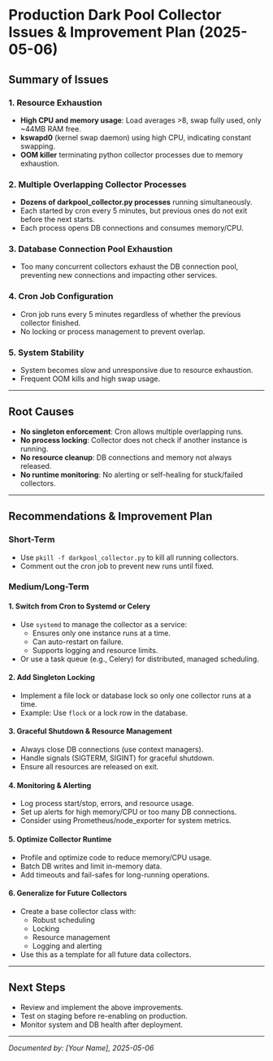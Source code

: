 # Production Dark Pool Collector Issues & Improvement Plan (2025-05-06)

## Summary of Issues

### 1. Resource Exhaustion
- **High CPU and memory usage**: Load averages >8, swap fully used, only ~44MB RAM free.
- **kswapd0** (kernel swap daemon) using high CPU, indicating constant swapping.
- **OOM killer** terminating python collector processes due to memory exhaustion.

### 2. Multiple Overlapping Collector Processes
- **Dozens of darkpool_collector.py processes** running simultaneously.
- Each started by cron every 5 minutes, but previous ones do not exit before the next starts.
- Each process opens DB connections and consumes memory/CPU.

### 3. Database Connection Pool Exhaustion
- Too many concurrent collectors exhaust the DB connection pool, preventing new connections and impacting other services.

### 4. Cron Job Configuration
- Cron job runs every 5 minutes regardless of whether the previous collector finished.
- No locking or process management to prevent overlap.

### 5. System Stability
- System becomes slow and unresponsive due to resource exhaustion.
- Frequent OOM kills and high swap usage.

---

## Root Causes
- **No singleton enforcement**: Cron allows multiple overlapping runs.
- **No process locking**: Collector does not check if another instance is running.
- **No resource cleanup**: DB connections and memory not always released.
- **No runtime monitoring**: No alerting or self-healing for stuck/failed collectors.

---

## Recommendations & Improvement Plan

### Short-Term
- Use `pkill -f darkpool_collector.py` to kill all running collectors.
- Comment out the cron job to prevent new runs until fixed.

### Medium/Long-Term

#### 1. **Switch from Cron to Systemd or Celery**
- Use `systemd` to manage the collector as a service:
  - Ensures only one instance runs at a time.
  - Can auto-restart on failure.
  - Supports logging and resource limits.
- Or use a task queue (e.g., Celery) for distributed, managed scheduling.

#### 2. **Add Singleton Locking**
- Implement a file lock or database lock so only one collector runs at a time.
- Example: Use `flock` or a lock row in the database.

#### 3. **Graceful Shutdown & Resource Management**
- Always close DB connections (use context managers).
- Handle signals (SIGTERM, SIGINT) for graceful shutdown.
- Ensure all resources are released on exit.

#### 4. **Monitoring & Alerting**
- Log process start/stop, errors, and resource usage.
- Set up alerts for high memory/CPU or too many DB connections.
- Consider using Prometheus/node_exporter for system metrics.

#### 5. **Optimize Collector Runtime**
- Profile and optimize code to reduce memory/CPU usage.
- Batch DB writes and limit in-memory data.
- Add timeouts and fail-safes for long-running operations.

#### 6. **Generalize for Future Collectors**
- Create a base collector class with:
  - Robust scheduling
  - Locking
  - Resource management
  - Logging and alerting
- Use this as a template for all future data collectors.

---

## Next Steps
- Review and implement the above improvements.
- Test on staging before re-enabling on production.
- Monitor system and DB health after deployment.

---

*Documented by: [Your Name], 2025-05-06* 